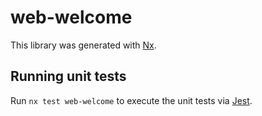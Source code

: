 # web-welcome

This library was generated with [Nx](https://nx.dev).

## Running unit tests

Run `nx test web-welcome` to execute the unit tests via [Jest](https://jestjs.io).
